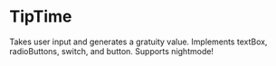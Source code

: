 # TipTime
Takes user input and generates a gratuity value. Implements textBox, radioButtons, switch, and button. Supports nightmode!
